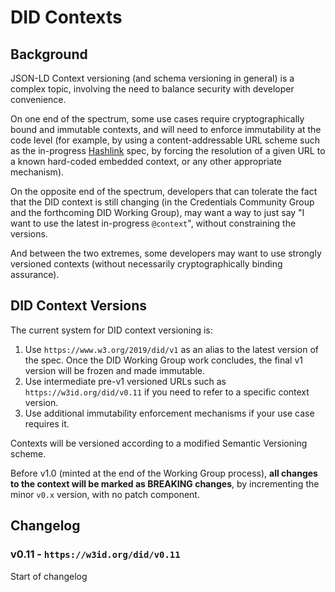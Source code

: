 # DID Contexts

## Background

JSON-LD Context versioning (and schema versioning in general) is a complex 
topic, involving the need to balance security with developer convenience.

On one end of the spectrum, some use cases require cryptographically bound and 
immutable contexts, and will need to enforce immutability at the code level
(for example, by using a content-addressable URL scheme such as the in-progress 
[Hashlink](https://tools.ietf.org/html/draft-sporny-hashlink-03) spec, by
forcing the resolution of a given URL to a known hard-coded embedded context,
or any other appropriate mechanism).

On the opposite end of the spectrum, developers that can tolerate the fact that
the DID context is still changing (in the Credentials Community Group and the 
forthcoming DID Working Group), may want a way to just say "I want to use the
latest in-progress `@context`", without constraining the versions.

And between the two extremes, some developers may want to use strongly versioned
contexts (without necessarily cryptographically binding assurance).

## DID Context Versions

The current system for DID context versioning is:

1. Use `https://www.w3.org/2019/did/v1` as an alias to the latest version of the
  spec. Once the DID Working Group work concludes, the final v1 version will be
  frozen and made immutable.
2. Use intermediate pre-v1 versioned URLs such as `https://w3id.org/did/v0.11`
  if you need to refer to a specific context version.
3. Use additional immutability enforcement mechanisms if your use case requires 
  it.

Contexts will be versioned according to a modified Semantic Versioning scheme.

Before v1.0 (minted at the end of the Working Group process), **all changes to
the context will be marked as BREAKING changes**, by incrementing the minor
`v0.x` version, with no patch component.

## Changelog

### v0.11 - `https://w3id.org/did/v0.11`

Start of changelog
